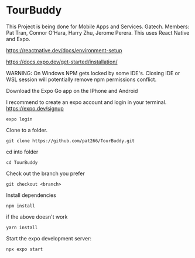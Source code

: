 # TourBuddy

This Project is being done for Mobile Apps and Services. Gatech. Members: Pat Tran, Connor O'Hara, Harry Zhu, Jerome Perera. 
This uses React Native and Expo.


https://reactnative.dev/docs/environment-setup

https://docs.expo.dev/get-started/installation/

WARNING: On Windows NPM gets locked by some IDE's. Closing IDE or WSL session will potentially remove npm permissions conflict.

Download the Expo Go app on the IPhone and Android 

I recommend to create an expo account and login in your terminal.
https://expo.dev/signup

```
expo login
```

Clone to a folder.

```
git clone https://github.com/pat266/TourBuddy.git
```
cd into folder
```
cd TourBuddy
```
Check out the branch you prefer
```
git checkout <branch>
```
Install dependencies
```
npm install
```
if  the above doesn't work
```
yarn install
```


Start the expo development server:
```
npx expo start
```
